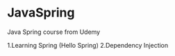# JavaSpring
Java Spring course from Udemy

1.Learning Spring (Hello Spring)
2.Dependency Injection

